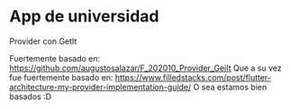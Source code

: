 # App de universidad

Provider con GetIt

Fuertemente basado en:
https://github.com/augustosalazar/F_202010_Provider_GeiIt
Que a su vez fue fuertemente basado en:
https://www.filledstacks.com/post/flutter-architecture-my-provider-implementation-guide/
O sea estamos bien basados :D
